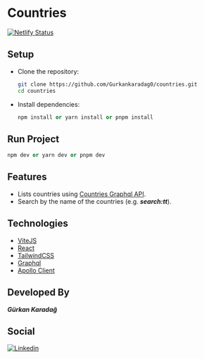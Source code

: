 # Countries

[![Netlify Status](https://api.netlify.com/api/v1/badges/2a4bc35b-a11c-42ae-9cf1-07c4d2d7fbb9/deploy-status)](https://countries-graphql-api.netlify.app)

## Setup

-   Clone the repository:
    ```bash
    git clone https://github.com/Gurkankaradag0/countries.git
    cd countries
    ```
-   Install dependencies:

    ```python
    npm install or yarn install or pnpm install
    ```

## Run Project

```python
npm dev or yarn dev or pnpm dev
```

## Features

-   Lists countries using [Countries Graphql API](https://studio.apollographql.com/public/countries/variant/current/home).
-   Search by the name of the countries (e.g. **_search:tt_**).

## Technologies

-   [ViteJS](https://vitejs.dev/)
-   [React](https://react.dev/)
-   [TailwindCSS](https://tailwindcss.com/)
-   [Graphql](https://graphql.org/)
-   [Apollo Client](https://apollographql.com/client/)

## Developed By

**_Gürkan Karadağ_**

## Social

[![Linkedin](https://img.shields.io/badge/linkedin-%230077B5.svg?&style=for-the-badge&logo=linkedin&logoColor=white)](https://www.linkedin.com/in/gurkankaradag/)
